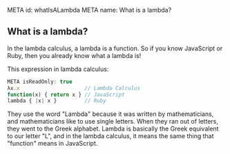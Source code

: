 META id: whatIsALambda
META name: What is a lambda?

What is a lambda?
-----------------

In the lambda calculus, a lambda is a function. So if you know JavaScript
or Ruby, then you already know what a lambda is!

This expression in lambda calculus:

```js
META isReadOnly: true
λx.x                     // Lambda Calculus
function(x) { return x } // JavaScript
lambda { |x| x }         // Ruby
```

They use the word "Lambda" because it was written by mathematicians,
and mathematicians like to use single letters. When they ran out of letters,
they went to the Greek alphabet. Lambda is basically the Greek equivalent to
our letter "L", and in the lambda calculus, it means the same thing that
"function" means in JavaScript.
